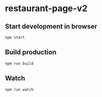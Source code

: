 # restaurant-page-v2

## Start development in browser
```
npm start
```

## Build production
```
npm run build
```

## Watch
```
npm run watch
```